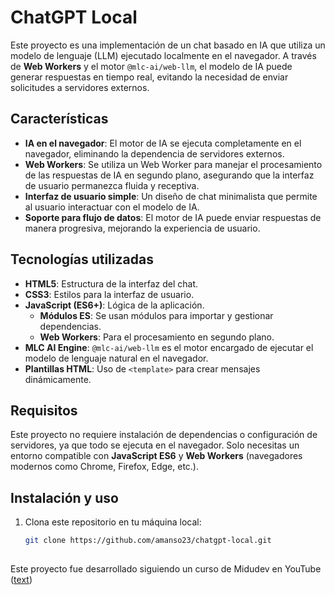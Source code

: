 # ChatGPT Local

Este proyecto es una implementación de un chat basado en IA que utiliza un modelo de lenguaje (LLM) ejecutado localmente en el navegador. A través de **Web Workers** y el motor `@mlc-ai/web-llm`, el modelo de IA puede generar respuestas en tiempo real, evitando la necesidad de enviar solicitudes a servidores externos.

## Características

- **IA en el navegador**: El motor de IA se ejecuta completamente en el navegador, eliminando la dependencia de servidores externos.
- **Web Workers**: Se utiliza un Web Worker para manejar el procesamiento de las respuestas de IA en segundo plano, asegurando que la interfaz de usuario permanezca fluida y receptiva.
- **Interfaz de usuario simple**: Un diseño de chat minimalista que permite al usuario interactuar con el modelo de IA.
- **Soporte para flujo de datos**: El motor de IA puede enviar respuestas de manera progresiva, mejorando la experiencia de usuario.

## Tecnologías utilizadas

- **HTML5**: Estructura de la interfaz del chat.
- **CSS3**: Estilos para la interfaz de usuario.
- **JavaScript (ES6+)**: Lógica de la aplicación.
  - **Módulos ES**: Se usan módulos para importar y gestionar dependencias.
  - **Web Workers**: Para el procesamiento en segundo plano.
- **MLC AI Engine**: `@mlc-ai/web-llm` es el motor encargado de ejecutar el modelo de lenguaje natural en el navegador.
- **Plantillas HTML**: Uso de `<template>` para crear mensajes dinámicamente.

## Requisitos

Este proyecto no requiere instalación de dependencias o configuración de servidores, ya que todo se ejecuta en el navegador. Solo necesitas un entorno compatible con **JavaScript ES6** y **Web Workers** (navegadores modernos como Chrome, Firefox, Edge, etc.).

## Instalación y uso

1. Clona este repositorio en tu máquina local:

   ```bash
   git clone https://github.com/amanso23/chatgpt-local.git

##

Este proyecto fue desarrollado siguiendo un curso de Midudev en YouTube ([text](https://www.youtube.com/watch?v=HvoiF1MCPGs&ab_channel=midulive))

